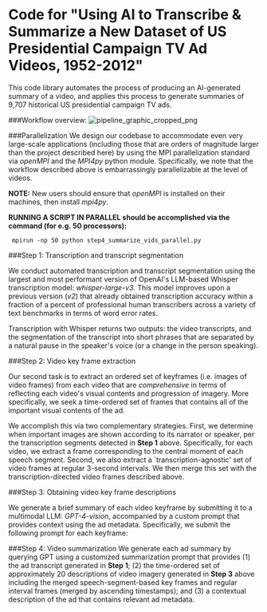 


# Code for "Using AI to Transcribe \& Summarize a New Dataset of US Presidential Campaign TV Ad Videos, 1952-2012"


This code library automates the process of producing an AI-generated summary of a video, and applies this process to generate summaries of 9,707 historical US presidential campaign TV ads.

###Workflow overview:
![pipeline_graphic_cropped_png](https://github.com/user-attachments/assets/eca5e354-531b-4652-b682-62e89c47e979)


###Parallelization
We design our codebase to accommodate even very large-scale applications (including those that are orders of magnitude larger than the project described here) by using the MPI parallelization standard via *openMPI*  and the *MPI4py* python module. Specifically, we note that the workflow described above is embarrassingly parallelizable at the level of videos.

**NOTE:** New users should ensure that *openMPI* is installed on their machines, then install *mpi4py*. 

**RUNNING A SCRIPT IN PARALLEL should be accomplished via the command (for e.g. 50 processors):**
     
     mpirun -np 50 python step4_summarize_vids_parallel.py



###Step 1: Transcription and transcript segmentation

We conduct automated transcription and transcript segmentation using the largest and most performant version of OpenAI's LLM-based Whisper transcription model: *whisper-large-v3*. This model improves upon a previous version (*v2*) that already obtained transcription accuracy within a fraction of a percent of professional human transcribers across a variety of text benchmarks in terms of word error rates. 

Transcription with Whisper returns two outputs: the video transcripts, and the segmentation of the transcript into short phrases that are separated by a natural pause in the speaker's voice (or a change in the person speaking).

###Step 2: Video key frame extraction

Our second task is to extract an ordered set of keyframes (i.e. images of video frames) from each video that are *comprehensive* in terms of reflecting each video's visual contents and progression of imagery. More specifically, we seek a time-ordered set of frames that contains all of the important visual contents of the ad. 

We accomplish this via two complementary strategies. First, we determine when important images are shown according to its narrator or speaker, per the transcription segments detected in **Step 1** above. Specifically, for each video, we extract a frame corresponding to the central moment of each speech segment. Second, we also extract a `transcription-agnostic' set of video frames at regular $3$-second intervals. We then merge this set with the transcription-directed video frames described above.

###Step 3: Obtaining video key frame descriptions

We generate a brief summary of each video keyframe by submitting it to a multimodal LLM: *GPT-4-vision*, accompanied by a custom prompt that provides context using the ad metadata. Specifically, we submit the following prompt for each keyframe:

###Step 4: Video summarization
We generate each ad summary by querying GPT using a customized summarization prompt that provides (1) the ad transcript generated in **Step 1**; (2) the time-ordered set of approximately 20 descriptions of video imagery generated in **Step 3** above including the merged speech-segment-based key frames and regular interval frames (merged by ascending timestamps); and (3) a contextual description of the ad that contains relevant ad metadata. 


